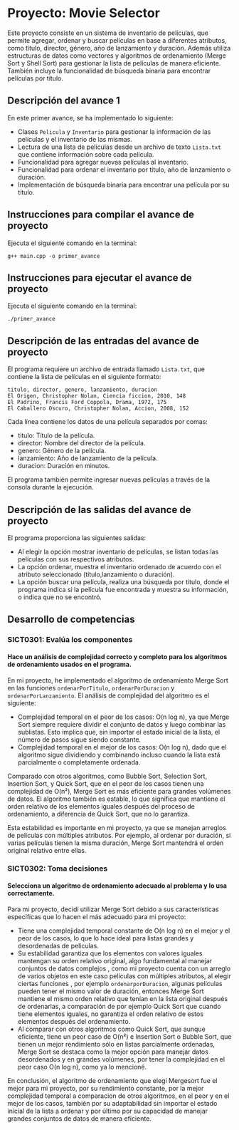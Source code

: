 # Proyecto: Movie Selector
Este proyecto consiste en un sistema de inventario de películas, que permite agregar, ordenar y buscar películas en base a diferentes atributos, como título, director, género, año de lanzamiento y duración. Además utiliza estructuras de datos como vectores y algoritmos de ordenamiento (Merge Sort y Shell Sort) para gestionar la lista de películas de manera eficiente. También incluye la funcionalidad de búsqueda binaria para encontrar películas por título.

## Descripción del avance 1
En este primer avance, se ha implementado lo siguiente:
- Clases `Pelicula` y `Inventario` para gestionar la información de las películas y el inventario de las mismas.
- Lectura de una lista de películas desde un archivo de texto `Lista.txt` que contiene información sobre cada película.
- Funcionalidad para agregar nuevas películas al inventario.
- Funcionalidad para ordenar el inventario por título, año de lanzamiento o duración.
- Implementación de búsqueda binaria para encontrar una película por su título.

## Instrucciones para compilar el avance de proyecto
Ejecuta el siguiente comando en la terminal:

`g++ main.cpp -o primer_avance`

## Instrucciones para ejecutar el avance de proyecto
Ejecuta el siguiente comando en la terminal:

`./primer_avance`

## Descripción de las entradas del avance de proyecto
El programa requiere un archivo de entrada llamado `Lista.txt`, que contiene la lista de películas en el siguiente formato:

```plaintext
titulo, director, genero, lanzamiento, duracion
El Origen, Christopher Nolan, Ciencia ficcion, 2010, 148
El Padrino, Francis Ford Coppola, Drama, 1972, 175
El Caballero Oscuro, Christopher Nolan, Accion, 2008, 152
```

Cada línea contiene los datos de una película separados por comas:
- titulo: Título de la película.
- director: Nombre del director de la película.
- genero: Género de la película.
- lanzamiento: Año de lanzamiento de la película.
- duracion: Duración en minutos.

El programa también permite ingresar nuevas películas a través de la consola durante la ejecución.

## Descripción de las salidas del avance de proyecto
El programa proporciona las siguientes salidas:
- Al elegir la opción mostrar inventario de películas, se listan todas las películas con sus respectivos atributos.
- La opción ordenar, muestra el inventario ordenado de acuerdo con el atributo seleccionado (título,lanzamiento o duración).
- La opción buscar una película, realiza una búsqueda por título, donde el programa indica si la película fue encontrada y muestra su información, o indica que no se encontró.

## Desarrollo de competencias
### SICT0301: Evalúa los componentes
#### Hace un análisis de complejidad correcto y completo para los algoritmos de ordenamiento usados en el programa.
En mi proyecto, he implementado el algoritmo de ordenamiento Merge Sort en las funciones `ordenarPorTitulo`, `ordenarPorDuracion` y `ordenarPorLanzamiento`. El análisis de complejidad del algoritmo es el siguiente:
- Complejidad temporal en el peor de los casos: O(n log n), ya que Merge Sort siempre requiere dividir el conjunto de datos y luego combinar las sublistas. Esto implica que, sin importar el estado inicial de la lista, el número de pasos sigue siendo constante.
- Complejidad temporal en el mejor de los casos: O(n log n), dado que el algoritmo sigue dividiendo y combinando incluso cuando la lista está parcialmente o completamente ordenada.
  
Comparado con otros algoritmos, como Bubble Sort, Selection Sort, Insertion Sort, y Quick Sort, que en el peor de los casos tienen una complejidad de O(n²), Merge Sort es más eficiente para grandes volúmenes de datos. El algoritmo también es estable, lo que significa que mantiene el orden relativo de los elementos iguales después del proceso de ordenamiento, a diferencia de Quick Sort, que no lo garantiza.

Esta estabilidad es importante en mi proyecto, ya que se manejan arreglos de películas con múltiples atributos. Por ejemplo, al ordenar por duración, si varias películas tienen la misma duración, Merge Sort mantendrá el orden original relativo entre ellas.

### SICT0302: Toma decisiones
#### Selecciona un algoritmo de ordenamiento adecuado al problema y lo usa correctamente.
Para mi proyecto, decidí utilizar Merge Sort debido a sus características específicas que lo hacen el más adecuado para mi proyecto:

- Tiene una complejidad temporal constante de O(n log n) en el mejor y el peor de los casos, lo que lo hace ideal para listas grandes y desordenadas de peliculas.
- Su estabilidad garantiza que los elementos con valores iguales mantengan su orden relativo original, algo fundamental al manejar conjuntos de datos complejos , como mi proyecto cuenta con un arreglo de varios objetos en este caso películas con múltiples atributos,  al elegir ciertas funciones , por ejemplo `ordenarporDuracion`, algunas películas pueden tener el mismo valor de duración, entonces Merge Sort mantiene el mismo orden relativo que tenían en la lista original después de ordenarlas, a comparación de por ejemplo Quick Sort que cuando tiene elementos iguales, no garantiza el orden relativo de estos elementos después del ordenamiento. 
- Al comparar con otros algoritmos como Quick Sort, que aunque eficiente,  tiene un peor caso de O(n²) e Insertion Sort o Bubble Sort, que tienen un mejor rendimiento sólo en listas parcialmente ordenadas, Merge Sort se destaca como la mejor opción para manejar datos desordenados y en grandes volúmenes, por tener la complejidad en el peor caso O(n log n), como ya lo mencioné.
  
En conclusión, el algoritmo de ordenamiento que elegí Mergesort fue el mejor para mi proyecto, por su rendimiento constante, por la mejor complejidad temporal a comparacion de otros algoritmos, en el peor y en el mejor de los casos, también por su adaptabilidad sin importar el estado inicial de la lista a ordenar y por último por su capacidad de manejar grandes conjuntos de datos de manera eficiente. 





